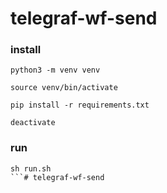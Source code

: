 # telegraf-wf-send


### install
```
python3 -m venv venv

source venv/bin/activate

pip install -r requirements.txt

deactivate
```

### run
```
sh run.sh
```# telegraf-wf-send
